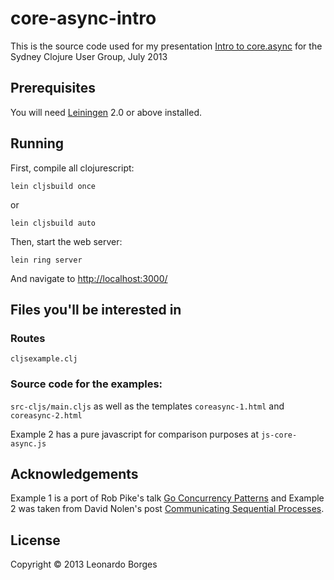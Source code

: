 # core-async-intro

This is the source code used for my presentation [Intro to core.async](http://www.slideshare.net/borgesleonardo/intro-to-clojures-coreasync) for the Sydney Clojure User Group, July 2013

## Prerequisites

You will need [Leiningen][1] 2.0 or above installed.

[1]: https://github.com/technomancy/leiningen

## Running

First, compile all clojurescript:

    lein cljsbuild once

or 

	lein cljsbuild auto

Then, start the web server:

    lein ring server
    
And navigate to [http://localhost:3000/](http://localhost:3000/)

## Files you'll be interested in

### Routes

`cljsexample.clj`

### Source code for the examples:

`src-cljs/main.cljs` as well as the templates `coreasync-1.html` and `coreasync-2.html`

Example 2 has a pure javascript for comparison purposes at `js-core-async.js` 

## Acknowledgements

Example 1 is a port of Rob Pike's talk [Go Concurrency Patterns](talks.golang.org/2012/concurrency.slide) and Example 2 was taken from David Nolen's post [Communicating Sequential Processes](http://swannodette.github.io/2013/07/12/communicating-sequential-processes/).

## License

Copyright © 2013 Leonardo Borges
